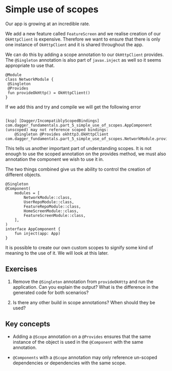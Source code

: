 # Simple use of scopes

Our app is growing at an incredible rate. 

We add a new feature called `FeatureScreen` and we realise creation of our `OkHttpClient` is expensive. Therefore we want to  ensure that there is only one instance of `OkHttpClient` and it is shared throughout the app. 

We can do this by adding a scope annotation to our `OkHttpClient` provides. The `@Singleton` annotation is also part of `javax.inject` as well so it seems appropriate to use that.

```
@Module 
class NetworkModule { 
 @Singleton 
 @Provides 
 fun provideOkHttp() = OkHttpClient() 
}
```


If we add this and try and compile we will get the following error  

```

[ksp] [Dagger/IncompatiblyScopedBindings] com.dagger_fundamentals.part_5_simple_use_of_scopes.AppComponent (unscoped) may not reference scoped bindings:
    @Singleton @Provides okhttp3.OkHttpClient com.dagger_fundamentals.part_5_simple_use_of_scopes.NetworkModule.provideOkHttp()

```

This tells us another important part of understanding scopes. It is not enough to use the scoped annotation on the provides method, we must also  annotation the component we wish to use it in.  

The two things combined give us the ability to control the creation of different objects.  

```
@Singleton
@Component(
    modules = [
        NetworkModule::class,
        UserRepoModule::class,
        FeatureRepoModule::class,
        HomeScreenModule::class,
        FeatureScreenModule::class,
    ],
)
interface AppComponent {
    fun inject(app: App)
}

```

It is possible to create our own custom scopes to signify some kind of meaning to the use of it. We will look at this later. 

## Exercises 

1. Remove the `@Singleton` annotation from `provideOkHttp` and run the application. Can you explain the output? What is the difference in the generated  code for both scenarios? 

2. Is there any other build in scope annotations? When should they be used? 


## Key concepts 

* Adding a `@Scope` annotation on a `@Provides` ensures that the same instance of the object is used in the `@Component` with the same annotation. 

* `@Components` with a `@Scope` annotation may only reference un-scoped dependencies or dependencies with the same scope. 
